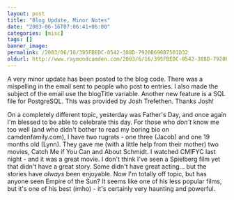 ```yaml
---
layout: post
title: "Blog Update, Minor Notes"
date: "2003-06-16T07:06:41+06:00"
categories: [misc]
tags: []
banner_image: 
permalink: /2003/06/16/395FBEDC-0542-388D-7920B698B7501D32
oldurl: http://www.raymondcamden.com/2003/6/16/395FBEDC-0542-388D-7920B698B7501D32
---
```


A very minor update has been posted to the blog code. There was a mispelling in the email sent to people who post to entries. I also made the subject of the email use the blogTitle variable. Another new  feature is a SQL file for PostgreSQL. This was provided by Josh Trefethen. Thanks Josh!

On a completely different topic, yesterday was Father's Day, and once again I'm blessed to be able to celebrate this day. For those who <i>don't</i> know me too well (and who didn't bother to read my boring bio on camdenfamily.com), I have two rugrats - one three (Jacob) and one 19 months old (Lynn). They gave me (with a little help from their mother) two movies, Catch Me if You Can and About Schmidt. I watched CMIFYC last night - and it was a great movie. I don't think I've seen a Spielberg film yet that didn't have a great story. Some didn't have great acting... but the stories have <i>always</i> been enjoyable. Now I'm totally off topic, but has anyone seen Empire of the Sun? It seems like one of his less popular films, but it's one of his best (imho) - it's certainly very haunting and powerful.
